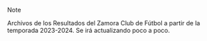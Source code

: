> [!NOTE]

Archivos de los Resultados del Zamora Club de Fútbol a partir de la temporada 2023-2024. Se irá actualizando poco a poco.
